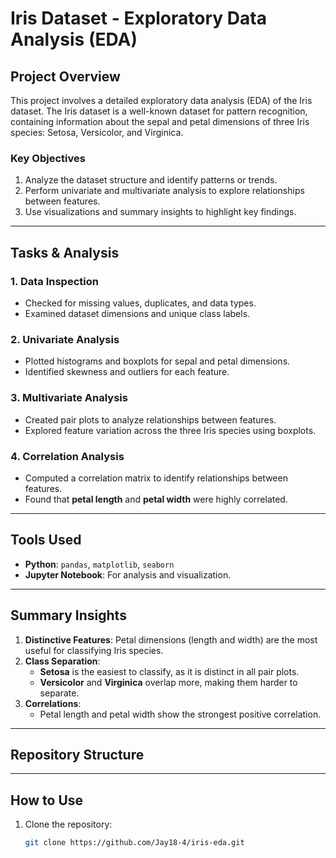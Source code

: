 # Iris Dataset - Exploratory Data Analysis (EDA)

## Project Overview
This project involves a detailed exploratory data analysis (EDA) of the Iris dataset. The Iris dataset is a well-known dataset for pattern recognition, containing information about the sepal and petal dimensions of three Iris species: Setosa, Versicolor, and Virginica.

### Key Objectives
1. Analyze the dataset structure and identify patterns or trends.
2. Perform univariate and multivariate analysis to explore relationships between features.
3. Use visualizations and summary insights to highlight key findings.

---

## Tasks & Analysis

### 1. Data Inspection
- Checked for missing values, duplicates, and data types.
- Examined dataset dimensions and unique class labels.

### 2. Univariate Analysis
- Plotted histograms and boxplots for sepal and petal dimensions.
- Identified skewness and outliers for each feature.

### 3. Multivariate Analysis
- Created pair plots to analyze relationships between features.
- Explored feature variation across the three Iris species using boxplots.

### 4. Correlation Analysis
- Computed a correlation matrix to identify relationships between features.
- Found that **petal length** and **petal width** were highly correlated.

---

## Tools Used
- **Python**: `pandas`, `matplotlib`, `seaborn`
- **Jupyter Notebook**: For analysis and visualization.

---

## Summary Insights
1. **Distinctive Features**: Petal dimensions (length and width) are the most useful for classifying Iris species.
2. **Class Separation**:
   - **Setosa** is the easiest to classify, as it is distinct in all pair plots.
   - **Versicolor** and **Virginica** overlap more, making them harder to separate.
3. **Correlations**:
   - Petal length and petal width show the strongest positive correlation.

---

## Repository Structure

---

## How to Use
1. Clone the repository:
   ```bash
   git clone https://github.com/Jay18-4/iris-eda.git
